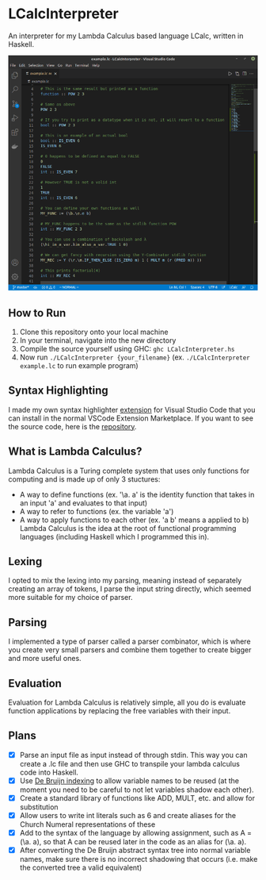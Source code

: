 # LCalcInterpreter
An interpreter for my Lambda Calculus based language LCalc, written in Haskell.

![Screenshot ](/images/lcalc-syntax-highlighting.png?raw=true)

## How to Run
1. Clone this repository onto your local machine
2. In your terminal, navigate into the new directory
3. Compile the source yourself using GHC: `ghc LCalcInterpreter.hs`
4. Now run `./LCalcInterpreter {your_filename}` (ex. `./LCalcInterpreter example.lc` to run example program)

## Syntax Highlighting
I made my own syntax highlighter [extension](https://marketplace.visualstudio.com/items?itemName=justinh0.lcalc-syntax-highlighting) for Visual Studio Code that you can install in the normal VSCode Extension Marketplace.
If you want to see the source code, here is the [repository](https://github.com/JustinH11235/lcalc-syntax-highlighting).

## What is Lambda Calculus?
Lambda Calculus is a Turing complete system that uses only functions for computing and is made up of only 3 stuctures:
* A way to define functions (ex. '\a. a' is the identity function that takes in an input 'a' and evaluates to that input)
* A way to refer to functions (ex. the variable 'a')
* A way to apply functions to each other (ex. 'a b' means a applied to b)
Lambda Calculus is the idea at the root of functional programming languages (including Haskell which I programmed this in).

## Lexing
I opted to mix the lexing into my parsing, meaning instead of separately creating an array of tokens, I parse the input string directly, which seemed more suitable for my choice of parser.

## Parsing
I implemented a type of parser called a parser combinator, which is where you create very small parsers and combine them together to create bigger and more useful ones.

## Evaluation
Evaluation for Lambda Calculus is relatively simple, all you do is evaluate function applications by replacing the free variables with their input.

## Plans
- [x] Parse an input file as input instead of through stdin. This way you can create a .lc file and then use GHC to transpile your lambda calculus code into Haskell.
- [x] Use [De Bruijn indexing](https://en.wikipedia.org/wiki/De_Bruijn_index) to allow variable names to be reused (at the moment you need to be careful to not let variables shadow each other).
- [x] Create a standard library of functions like ADD, MULT, etc. and allow for substitution
- [x] Allow users to write int literals such as 6 and create aliases for the Church Numeral representations of these
- [x] Add to the syntax of the language by allowing assignment, such as A = (\a. a), so that A can be reused later in the code as an alias for (\a. a).
- [x] After converting the De Bruijn abstract syntax tree into normal variable names, make sure there is no incorrect shadowing that occurs (i.e. make the converted tree a valid equivalent)
